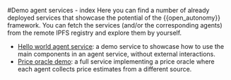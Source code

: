 #Demo agent services - index
Here you can find a number of already deployed services that showcase the potential
of the {{open_autonomy}} framework. You can fetch the  services (and/or 
the corresponding agents) from the remote IPFS registry and explore them by yourself.

- [Hello world agent service](hello_world_demo.md): a demo service to showcase
  how to use the main components in an agent service,  without external interactions.
- [Price oracle demo](price_oracle_intro.md): a full service implementing a
  price oracle where each agent collects price estimates from a different source.
  
